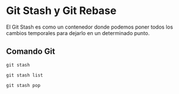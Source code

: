 # Git Stash y Git Rebase

El Git Stash es como un contenedor donde podemos poner todos los cambios temporales para dejarlo en un determinado punto.

## Comando Git

```
git stash

git stash list

git stash pop
```